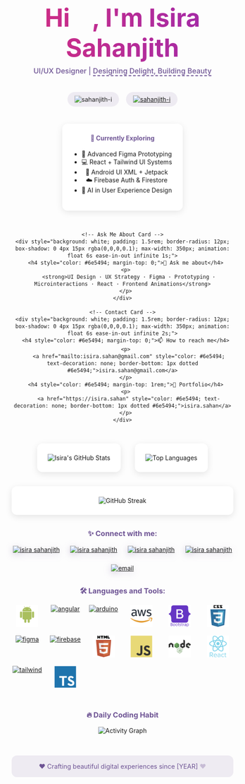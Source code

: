 <div align="center">
  
  <!-- Animated Header with Gradient Text -->
  <div style="position: relative;">
    <h1 align="center" style="font-size: 3.5rem; margin-bottom: 0; background: linear-gradient(90deg, #ff8a00, #e52e71, #7928ca); -webkit-background-clip: text; -webkit-text-fill-color: transparent; animation: gradient 8s ease infinite; background-size: 400% 400%;">
      Hi <span style="animation: wave 2s infinite; display: inline-block;">👋</span>, I'm Isira Sahanjith
    </h1>
    <h3 align="center" style="margin-top: 0.5rem; color: #6e5494; font-weight: 500;">
      UI/UX Designer | <span style="border-bottom: 2px dashed #6e5494;">Designing Delight, Building Beauty</span>
    </h3>
  </div>

  <!-- Profile Views Counter with Animation -->
  <div style="display: flex; justify-content: center; gap: 1rem; margin: 1.5rem 0;">
    <p align="center" style="background: rgba(110, 84, 148, 0.1); padding: 0.5rem 1rem; border-radius: 50px; animation: pulse 2s infinite;">
      <img src="https://komarev.com/ghpvc/?username=sahanjith-i&label=Profile%20views&color=6e5494&style=flat" alt="sahanjith-i" />
    </p>
    <p align="center" style="background: rgba(110, 84, 148, 0.1); padding: 0.5rem 1rem; border-radius: 50px;">
      <a href="https://github.com/ryo-ma/github-profile-trophy">
        <img src="https://github-profile-trophy.vercel.app/?username=sahanjith-i&theme=onedark&row=2&column=4" alt="sahanjith-i" />
      </a>
    </p>
  </div>

  <!-- About Me Section with Floating Cards -->
  <div style="display: flex; flex-wrap: wrap; justify-content: center; gap: 1.5rem; margin: 2rem 0;">
    <!-- Current Focus Card -->
    <div style="background: white; padding: 1.5rem; border-radius: 12px; box-shadow: 0 4px 15px rgba(0,0,0,0.1); max-width: 350px; animation: float 6s ease-in-out infinite;">
      <h4 style="color: #6e5494; margin-top: 0;">🧠 Currently Exploring</h4>
      <ul style="padding-left: 1.2rem;">
        <li>🎨 Advanced Figma Prototyping</li>
        <li>💻 React + Tailwind UI Systems</li>
        <li>📱 Android UI XML + Jetpack</li>
        <li>☁️ Firebase Auth & Firestore</li>
        <li>🤖 AI in User Experience Design</li>
      </ul>
    </div>
    
    <!-- Ask Me About Card -->
    <div style="background: white; padding: 1.5rem; border-radius: 12px; box-shadow: 0 4px 15px rgba(0,0,0,0.1); max-width: 350px; animation: float 6s ease-in-out infinite 1s;">
      <h4 style="color: #6e5494; margin-top: 0;">💬 Ask me about</h4>
      <p>
        <strong>UI Design · UX Strategy · Figma · Prototyping · Microinteractions · React · Frontend Animations</strong>
      </p>
    </div>
    
    <!-- Contact Card -->
    <div style="background: white; padding: 1.5rem; border-radius: 12px; box-shadow: 0 4px 15px rgba(0,0,0,0.1); max-width: 350px; animation: float 6s ease-in-out infinite 2s;">
      <h4 style="color: #6e5494; margin-top: 0;">📫 How to reach me</h4>
      <p>
        <a href="mailto:isira.sahan@gmail.com" style="color: #6e5494; text-decoration: none; border-bottom: 1px dotted #6e5494;">isira.sahan@gmail.com</a>
      </p>
      <h4 style="color: #6e5494; margin-top: 1rem;">📄 Portfolio</h4>
      <p>
        <a href="https://isira.sahan" style="color: #6e5494; text-decoration: none; border-bottom: 1px dotted #6e5494;">isira.sahan</a>
      </p>
    </div>
  </div>

  <!-- GitHub Stats with Animated Bars -->
  <div style="display: flex; flex-wrap: wrap; justify-content: center; gap: 2rem; margin: 2rem 0;">
    <div style="background: white; padding: 1.5rem; border-radius: 12px; box-shadow: 0 4px 15px rgba(0,0,0,0.1);">
      <img src="https://github-readme-stats.vercel.app/api?username=IsiraSahanjith&show_icons=true&theme=radical&include_all_commits=true&count_private=true" alt="Isira's GitHub Stats" style="max-width: 100%; height: auto;" />
    </div>
    <div style="background: white; padding: 1.5rem; border-radius: 12px; box-shadow: 0 4px 15px rgba(0,0,0,0.1);">
      <img src="https://github-readme-stats.vercel.app/api/top-langs/?username=IsiraSahanjith&layout=compact&theme=radical&langs_count=8" alt="Top Languages" style="max-width: 100%; height: auto;" />
    </div>
    <div style="background: white; padding: 1.5rem; border-radius: 12px; box-shadow: 0 4px 15px rgba(0,0,0,0.1); width: 100%; max-width: 600px;">
      <img src="https://github-readme-streak-stats.herokuapp.com/?user=sahanjith-i&theme=radical" alt="GitHub Streak" style="max-width: 100%; height: auto;" />
    </div>
  </div>

  <!-- Connect Section with Animated Icons -->
  <h3 align="left" style="text-align: center; color: #6e5494; margin: 2rem 0 1rem;">✨ Connect with me:</h3>
  <div style="display: flex; justify-content: center; gap: 1.5rem; flex-wrap: wrap; margin-bottom: 2rem;">
    <a href="https://twitter.com/isira sahanjith" target="_blank" style="transition: transform 0.3s;">
      <img align="center" src="https://raw.githubusercontent.com/rahuldkjain/github-profile-readme-generator/master/src/images/icons/Social/twitter.svg" alt="isira sahanjith" height="40" width="40" style="filter: drop-shadow(0 4px 8px rgba(110, 84, 148, 0.3)); transition: all 0.3s;" onmouseover="this.style.transform='scale(1.2)'; this.style.filter='drop-shadow(0 6px 12px rgba(110, 84, 148, 0.5))'" onmouseout="this.style.transform='scale(1)'; this.style.filter='drop-shadow(0 4px 8px rgba(110, 84, 148, 0.3))'" />
    </a>
    <a href="https://linkedin.com/in/isira sahanjith" target="_blank" style="transition: transform 0.3s;">
      <img align="center" src="https://raw.githubusercontent.com/rahuldkjain/github-profile-readme-generator/master/src/images/icons/Social/linked-in-alt.svg" alt="isira sahanjith" height="40" width="40" style="filter: drop-shadow(0 4px 8px rgba(110, 84, 148, 0.3)); transition: all 0.3s;" onmouseover="this.style.transform='scale(1.2)'; this.style.filter='drop-shadow(0 6px 12px rgba(110, 84, 148, 0.5))'" onmouseout="this.style.transform='scale(1)'; this.style.filter='drop-shadow(0 4px 8px rgba(110, 84, 148, 0.3))'" />
    </a>
    <a href="https://fb.com/isira sahanjith" target="_blank" style="transition: transform 0.3s;">
      <img align="center" src="https://raw.githubusercontent.com/rahuldkjain/github-profile-readme-generator/master/src/images/icons/Social/facebook.svg" alt="isira sahanjith" height="40" width="40" style="filter: drop-shadow(0 4px 8px rgba(110, 84, 148, 0.3)); transition: all 0.3s;" onmouseover="this.style.transform='scale(1.2)'; this.style.filter='drop-shadow(0 6px 12px rgba(110, 84, 148, 0.5))'" onmouseout="this.style.transform='scale(1)'; this.style.filter='drop-shadow(0 4px 8px rgba(110, 84, 148, 0.3))'" />
    </a>
    <a href="https://instagram.com/isira sahanjith" target="_blank" style="transition: transform 0.3s;">
      <img align="center" src="https://raw.githubusercontent.com/rahuldkjain/github-profile-readme-generator/master/src/images/icons/Social/instagram.svg" alt="isira sahanjith" height="40" width="40" style="filter: drop-shadow(0 4px 8px rgba(110, 84, 148, 0.3)); transition: all 0.3s;" onmouseover="this.style.transform='scale(1.2)'; this.style.filter='drop-shadow(0 6px 12px rgba(110, 84, 148, 0.5))'" onmouseout="this.style.transform='scale(1)'; this.style.filter='drop-shadow(0 4px 8px rgba(110, 84, 148, 0.3))'" />
    </a>
    <a href="mailto:isira.sahan@gmail.com" target="_blank" style="transition: transform 0.3s;">
      <img align="center" src="https://img.icons8.com/color/48/000000/gmail.png" alt="email" height="40" width="40" style="filter: drop-shadow(0 4px 8px rgba(110, 84, 148, 0.3)); transition: all 0.3s;" onmouseover="this.style.transform='scale(1.2)'; this.style.filter='drop-shadow(0 6px 12px rgba(110, 84, 148, 0.5))'" onmouseout="this.style.transform='scale(1)'; this.style.filter='drop-shadow(0 4px 8px rgba(110, 84, 148, 0.3))'" />
    </a>
  </div>

  <!-- Tools & Technologies with Animated Grid -->
  <h3 align="left" style="text-align: center; color: #6e5494; margin: 2rem 0 1rem;">🛠️ Languages and Tools:</h3>
  <div style="display: grid; grid-template-columns: repeat(auto-fit, minmax(60px, 1fr)); gap: 1rem; justify-items: center; max-width: 800px; margin: 0 auto;">
    <a href="https://developer.android.com" target="_blank" rel="noreferrer" style="transition: transform 0.3s;">
      <img src="https://raw.githubusercontent.com/devicons/devicon/master/icons/android/android-original-wordmark.svg" alt="android" width="50" height="50" style="transition: all 0.3s; filter: grayscale(30%);" onmouseover="this.style.transform='scale(1.2)'; this.style.filter='grayscale(0%)'" onmouseout="this.style.transform='scale(1)'; this.style.filter='grayscale(30%)'" />
    </a>
    <a href="https://angular.io" target="_blank" rel="noreferrer" style="transition: transform 0.3s;">
      <img src="https://angular.io/assets/images/logos/angular/angular.svg" alt="angular" width="50" height="50" style="transition: all 0.3s; filter: grayscale(30%);" onmouseover="this.style.transform='scale(1.2)'; this.style.filter='grayscale(0%)'" onmouseout="this.style.transform='scale(1)'; this.style.filter='grayscale(30%)'" />
    </a>
    <a href="https://www.arduino.cc/" target="_blank" rel="noreferrer" style="transition: transform 0.3s;">
      <img src="https://cdn.worldvectorlogo.com/logos/arduino-1.svg" alt="arduino" width="50" height="50" style="transition: all 0.3s; filter: grayscale(30%);" onmouseover="this.style.transform='scale(1.2)'; this.style.filter='grayscale(0%)'" onmouseout="this.style.transform='scale(1)'; this.style.filter='grayscale(30%)'" />
    </a>
    <a href="https://aws.amazon.com" target="_blank" rel="noreferrer" style="transition: transform 0.3s;">
      <img src="https://raw.githubusercontent.com/devicons/devicon/master/icons/amazonwebservices/amazonwebservices-original-wordmark.svg" alt="aws" width="50" height="50" style="transition: all 0.3s; filter: grayscale(30%);" onmouseover="this.style.transform='scale(1.2)'; this.style.filter='grayscale(0%)'" onmouseout="this.style.transform='scale(1)'; this.style.filter='grayscale(30%)'" />
    </a>
    <a href="https://getbootstrap.com" target="_blank" rel="noreferrer" style="transition: transform 0.3s;">
      <img src="https://raw.githubusercontent.com/devicons/devicon/master/icons/bootstrap/bootstrap-plain-wordmark.svg" alt="bootstrap" width="50" height="50" style="transition: all 0.3s; filter: grayscale(30%);" onmouseover="this.style.transform='scale(1.2)'; this.style.filter='grayscale(0%)'" onmouseout="this.style.transform='scale(1)'; this.style.filter='grayscale(30%)'" />
    </a>
    <a href="https://www.w3schools.com/css/" target="_blank" rel="noreferrer" style="transition: transform 0.3s;">
      <img src="https://raw.githubusercontent.com/devicons/devicon/master/icons/css3/css3-original-wordmark.svg" alt="css3" width="50" height="50" style="transition: all 0.3s; filter: grayscale(30%);" onmouseover="this.style.transform='scale(1.2)'; this.style.filter='grayscale(0%)'" onmouseout="this.style.transform='scale(1)'; this.style.filter='grayscale(30%)'" />
    </a>
    <a href="https://www.figma.com/" target="_blank" rel="noreferrer" style="transition: transform 0.3s;">
      <img src="https://www.vectorlogo.zone/logos/figma/figma-icon.svg" alt="figma" width="50" height="50" style="transition: all 0.3s; filter: grayscale(30%);" onmouseover="this.style.transform='scale(1.2)'; this.style.filter='grayscale(0%)'" onmouseout="this.style.transform='scale(1)'; this.style.filter='grayscale(30%)'" />
    </a>
    <a href="https://firebase.google.com/" target="_blank" rel="noreferrer" style="transition: transform 0.3s;">
      <img src="https://www.vectorlogo.zone/logos/firebase/firebase-icon.svg" alt="firebase" width="50" height="50" style="transition: all 0.3s; filter: grayscale(30%);" onmouseover="this.style.transform='scale(1.2)'; this.style.filter='grayscale(0%)'" onmouseout="this.style.transform='scale(1)'; this.style.filter='grayscale(30%)'" />
    </a>
    <a href="https://www.w3.org/html/" target="_blank" rel="noreferrer" style="transition: transform 0.3s;">
      <img src="https://raw.githubusercontent.com/devicons/devicon/master/icons/html5/html5-original-wordmark.svg" alt="html5" width="50" height="50" style="transition: all 0.3s; filter: grayscale(30%);" onmouseover="this.style.transform='scale(1.2)'; this.style.filter='grayscale(0%)'" onmouseout="this.style.transform='scale(1)'; this.style.filter='grayscale(30%)'" />
    </a>
    <a href="https://developer.mozilla.org/en-US/docs/Web/JavaScript" target="_blank" rel="noreferrer" style="transition: transform 0.3s;">
      <img src="https://raw.githubusercontent.com/devicons/devicon/master/icons/javascript/javascript-original.svg" alt="javascript" width="50" height="50" style="transition: all 0.3s; filter: grayscale(30%);" onmouseover="this.style.transform='scale(1.2)'; this.style.filter='grayscale(0%)'" onmouseout="this.style.transform='scale(1)'; this.style.filter='grayscale(30%)'" />
    </a>
    <a href="https://nodejs.org" target="_blank" rel="noreferrer" style="transition: transform 0.3s;">
      <img src="https://raw.githubusercontent.com/devicons/devicon/master/icons/nodejs/nodejs-original-wordmark.svg" alt="nodejs" width="50" height="50" style="transition: all 0.3s; filter: grayscale(30%);" onmouseover="this.style.transform='scale(1.2)'; this.style.filter='grayscale(0%)'" onmouseout="this.style.transform='scale(1)'; this.style.filter='grayscale(30%)'" />
    </a>
    <a href="https://reactjs.org/" target="_blank" rel="noreferrer" style="transition: transform 0.3s;">
      <img src="https://raw.githubusercontent.com/devicons/devicon/master/icons/react/react-original-wordmark.svg" alt="react" width="50" height="50" style="transition: all 0.3s; filter: grayscale(30%);" onmouseover="this.style.transform='scale(1.2)'; this.style.filter='grayscale(0%)'" onmouseout="this.style.transform='scale(1)'; this.style.filter='grayscale(30%)'" />
    </a>
    <a href="https://tailwindcss.com/" target="_blank" rel="noreferrer" style="transition: transform 0.3s;">
      <img src="https://www.vectorlogo.zone/logos/tailwindcss/tailwindcss-icon.svg" alt="tailwind" width="50" height="50" style="transition: all 0.3s; filter: grayscale(30%);" onmouseover="this.style.transform='scale(1.2)'; this.style.filter='grayscale(0%)'" onmouseout="this.style.transform='scale(1)'; this.style.filter='grayscale(30%)'" />
    </a>
    <a href="https://www.typescriptlang.org/" target="_blank" rel="noreferrer" style="transition: transform 0.3s;">
      <img src="https://raw.githubusercontent.com/devicons/devicon/master/icons/typescript/typescript-original.svg" alt="typescript" width="50" height="50" style="transition: all 0.3s; filter: grayscale(30%);" onmouseover="this.style.transform='scale(1.2)'; this.style.filter='grayscale(0%)'" onmouseout="this.style.transform='scale(1)'; this.style.filter='grayscale(30%)'" />
    </a>
  </div>

  <!-- Daily Coding Habit -->
  <div style="margin: 3rem 0; text-align: center;">
    <h3 style="color: #6e5494;">🔥 Daily Coding Habit</h3>
    <img src="https://github-readme-activity-graph.vercel.app/graph?username=IsiraSahanjith&theme=react-dark&hide_border=true&area=true" alt="Activity Graph" style="max-width: 100%;" />
  </div>

  <!-- Footer with Animated Text -->
  <div style="margin-top: 3rem; padding: 1rem; background: rgba(110, 84, 148, 0.1); border-radius: 12px;">
    <p style="text-align: center; margin: 0; font-size: 0.9rem; color: #6e5494;">
      <span style="animation: blink 2s infinite;">❤️</span> Crafting beautiful digital experiences since [YEAR] <span style="animation: blink 2s infinite 1s;">❤️</span>
    </p>
  </div>

  <!-- CSS Animations -->
  <style>
    @keyframes gradient {
      0% { background-position: 0% 50%; }
      50% { background-position: 100% 50%; }
      100% { background-position: 0% 50%; }
    }
    
    @keyframes wave {
      0%, 100% { transform: rotate(0deg); }
      25% { transform: rotate(20deg); }
      75% { transform: rotate(-15deg); }
    }
    
    @keyframes pulse {
      0% { transform: scale(1); }
      50% { transform: scale(1.05); }
      100% { transform: scale(1); }
    }
    
    @keyframes float {
      0%, 100% { transform: translateY(0); }
      50% { transform: translateY(-10px); }
    }
    
    @keyframes blink {
      0%, 100% { opacity: 1; }
      50% { opacity: 0.3; }
    }
  </style>
</div>
